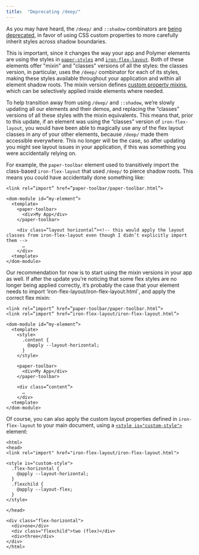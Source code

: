 ```yaml
---
title:  "Deprecating /deep/"
---
```


As you may have heard, the `/deep/` and `::shadow` combinators are [being deprecated](https://www.chromestatus.com/feature/6750456638341120), in favor of using CSS custom properties to more carefully inherit styles across shadow boundaries.

This is important, since it changes the way your app and Polymer elements are using the styles in [`paper-styles`](https://github.com/polymerelements/paper-styles) and [`iron-flex-layout`](https://github.com/polymerelements/iron-flex-layout). Both of these elements offer "mixin" and "classes" versions of all the styles: the classes version, in particular, uses the `/deep/` combinator for each of its styles, making these styles available throughout your application and within all element shadow roots. The mixin version defines [custom property mixins](https://www.polymer-project.org/1.0/docs/devguide/styling.html#custom-css-mixins), which can be selectively applied inside elements where needed.

To help transition away from using `/deep/` and `::shadow`, we’re slowly updating all our elements and their demos, and replacing the “classes” versions of all these styles with the mixin equivalents. This means that, prior to this update, if an element was using the “classes” version of `iron-flex-layout`, you would have been able to magically use any of the flex layout classes in any of your other elements, because `/deep/` made them accessible everywhere. This no longer will be the case, so after updating you might see layout issues in your application, if this was something you were accidentally relying on.

For example, the `paper-toolbar` element used to transitively import the class-based `iron-flex-layout` that used `/deep/` to pierce shadow roots. This means you could have accidentally done something like:

    <link rel=”import” href=”paper-toolbar/paper-toolbar.html”>

    <dom-module id=”my-element”>
      <template>
        <paper-toolbar>
          <div>My App</div>
        </paper-toolbar>

        <div class=”layout horizontal”><!-- this would apply the layout classes from iron-flex-layout even though I didn’t explicitly import them -->
          …
        </div>
      <template>
    </dom-module>

Our recommendation for now is to start using the mixin versions in your app as well. If after the update you’re noticing that some flex styles are no longer being applied correctly, it’s probably the case that your element needs to import ‘iron-flex-layout/iron-flex-layout.html`, and apply the correct flex mixin:

    <link rel=”import” href=”paper-toolbar/paper-toolbar.html”>
    <link rel=”import” href=”iron-flex-layout/iron-flex-layout.html”>

    <dom-module id=”my-element”>
      <template>
        <style>
          .content {
            @apply --layout-horizontal;
          }
        </style>

        <paper-toolbar>
          <div>My App</div>
        </paper-toolbar>

        <div class=”content”>
          …
        </div>
      <template>
    </dom-module>

Of course, you can also apply the custom layout properties defined in `iron-flex-layout` to your main document, using a [`<style is="custom-style">`](https://www.polymer-project.org/1.0/docs/devguide/styling.html#custom-style) element:

    <html>
    <head>
    <link rel="import" href="iron-flex-layout/iron-flex-layout.html">

    <style is="custom-style">
      .flex-horizontal {
        @apply --layout-horizontal;
      }
      .flexchild {
        @apply --layout-flex;
      }
    </style>

    </head>

    <div class="flex-horizontal">
      <div>one</div>
      <div class="flexchild">two (flex)</div>
      <div>three</div>
    </div>
    </html>
